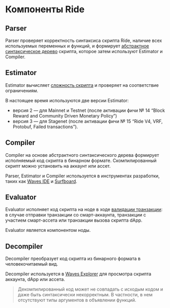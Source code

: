 # Компоненты Ride

## Parser

Parser проверяет корректность синтаксиса скрипта Ride, наличие всех используемых переменных и функций, и формирует [абстрактное синтаксическое дерево](https://ru.wikipedia.org/wiki/Абстрактное_синтаксическое_дерево) скрипта, которое затем используют Estimator и Compiler.

## Estimator

Estimator вычисляет [сложность скрипта](/ru/ride/base-concepts/complexity) и проверяет на соответствие ограничениям.

В настоящее время используются две версии Estimator:
* версия 2 — для Mainnet и Testnet (после активации фичи №&nbsp;14 “Block Reward and Community Driven Monetary Policy”)
* версия 3 — для Stagenet (после активации фичи №&nbsp;15 “Ride V4, VRF, Protobuf, Failed transactions”).

## Compiler

Compiler на основе абстрактного синтаксического дерева формирует исполняемый код скрипта в бинарном формате. Скомпилированный скрипт можно установить на аккаунт или ассет.

Parser, Estimator и Compiler используется в инструментах разработки, таких как [Waves IDE](https://ide.wavesplatform.com/) и [Surfboard](https://github.com/wavesplatform/surfboard).

## Evaluator

Evaluator исполняет код скрипта на ноде в ходе [валидации транзакции](/ru/blockchain/transaction/transaction-validation): в случае отправки транзакции со смарт-аккаунта, транзакции с участием смарт-ассета или транзакции вызова скрипта dApp.

Evaluator является компонентом ноды.

## Decompiler

Decompiler преобразует код скрипта из бинарного формата в человекочитаемый вид.

Decompiler используется в [Waves Explorer](https://wavesexplorer.com/) для просмотра скрипта аккаунта, dApp или ассета.

> Декомпилированный код может не совпадать с исходым кодом и даже быть синтаксически некорректным. В частности, в нем отсутствуют типы аргументов в объявлении функций.
